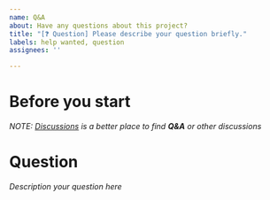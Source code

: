 ```yaml
---
name: Q&A
about: Have any questions about this project?
title: "[❓ Question] Please describe your question briefly."
labels: help wanted, question
assignees: ''

---
```


# Before you start

*NOTE: [Discussions](https://github.com/ChenglongMa/SkinToneClassifier/discussions) is a better place to find **Q&A** or other discussions*

# Question
*Description your question here*
